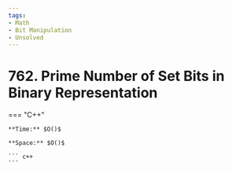 ```yaml
---
tags:
- Math
- Bit Manipulation
- Unsolved
---
```



# 762. Prime Number of Set Bits in Binary Representation

=== "C++"

    **Time:** $O()$

    **Space:** $O()$

    ``` c++
    ```